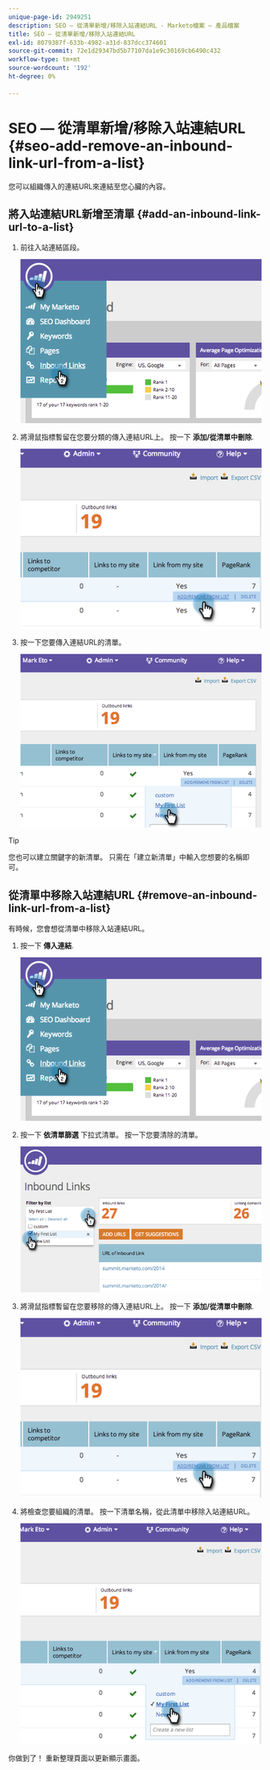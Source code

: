 ```yaml
---
unique-page-id: 2949251
description: SEO — 從清單新增/移除入站連結URL - Marketo檔案 — 產品檔案
title: SEO — 從清單新增/移除入站連結URL
exl-id: 8079387f-633b-4982-a31d-837dcc374601
source-git-commit: 72e1d29347bd5b77107da1e9c30169cb6490c432
workflow-type: tm+mt
source-wordcount: '192'
ht-degree: 0%

---
```


# SEO — 從清單新增/移除入站連結URL {#seo-add-remove-an-inbound-link-url-from-a-list}

您可以組織傳入的連結URL來連結至您心臟的內容。

## 將入站連結URL新增至清單 {#add-an-inbound-link-url-to-a-list}

1. 前往入站連結區段。

   ![](assets/image2014-11-20-18-3a27-3a27.png)

1. 將滑鼠指標暫留在您要分類的傳入連結URL上。 按一下 **添加/從清單中刪除**.

   ![](assets/image2014-11-20-18-3a27-3a40.png)

1. 按一下您要傳入連結URL的清單。

   ![](assets/image2014-11-20-18-3a28-3a18.png)

>[!TIP]
>
>您也可以建立關鍵字的新清單。 只需在「建立新清單」中輸入您想要的名稱即可。

## 從清單中移除入站連結URL {#remove-an-inbound-link-url-from-a-list}

有時候，您會想從清單中移除入站連結URL。

1. 按一下 **傳入連結**.

   ![](assets/image2014-11-20-18-3a28-3a41.png)

1. 按一下 **依清單篩選** 下拉式清單。 按一下您要清除的清單。

   ![](assets/image2014-11-20-18-3a28-3a57.png)

1. 將滑鼠指標暫留在您要移除的傳入連結URL上。 按一下 **添加/從清單中刪除**.

   ![](assets/image2014-11-20-18-3a29-3a56.png)

1. 將檢查您要組織的清單。 按一下清單名稱，從此清單中移除入站連結URL。

   ![](assets/image2014-11-20-18-3a30-3a10.png)

你做到了！ 重新整理頁面以更新顯示畫面。
